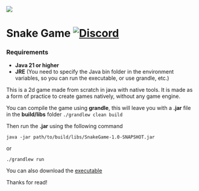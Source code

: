 ![](icon.ico)
# Snake Game [![Discord](https://img.shields.io/badge/chat-on%20discord-blue.svg)](https://discord.gg/a5TbcCeuJY)

### Requirements
- **Java 21 or higher**
- **JRE** (You need to specify the Java bin folder in the environment variables, so you can run the executable, or use grandle, etc.)

This is a 2d game made from scratch in java with native tools.
It is made as a form of practice to create games natively, without any game engine.

You can compile the game using **grandle**, this will leave you with a **.jar** file in the **build/libs** folder
`./grandlew clean build`

Then run the **.jar** using the following command

`java -jar path/to/build/libs/SnakeGame-1.0-SNAPSHOT.jar`

or

`./grandlew run`

You can also download the [executable](https://github.com/jjprintf/Snake/releases/tag/v1.0)

Thanks for read!